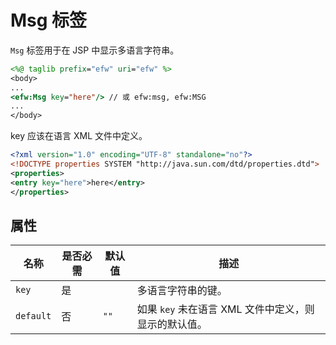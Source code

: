# Msg 标签

`Msg` 标签用于在 JSP 中显示多语言字符串。

```jsp
<%@ taglib prefix="efw" uri="efw" %>
<body>
...
<efw:Msg key="here"/> // 或 efw:msg, efw:MSG
...
</body>
```

key 应该在语言 XML 文件中定义。

```xml
<?xml version="1.0" encoding="UTF-8" standalone="no"?>
<!DOCTYPE properties SYSTEM "http://java.sun.com/dtd/properties.dtd">
<properties>
<entry key="here">here</entry>
</properties>
```

## 属性

| 名称 | 是否必需 | 默认值 | 描述 |
|---|---|---|---|
| `key` | 是 |  | 多语言字符串的键。 |
| `default` | 否 | `""` | 如果 `key` 未在语言 XML 文件中定义，则显示的默认值。 |
